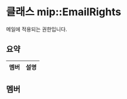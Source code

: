 # <a name="class-mipemailrights"></a>클래스 mip::EmailRights 
메일에 적용되는 권한입니다.
## <a name="summary"></a>요약
 멤버                        | 설명                                
--------------------------------|---------------------------------------------
## <a name="members"></a>멤버